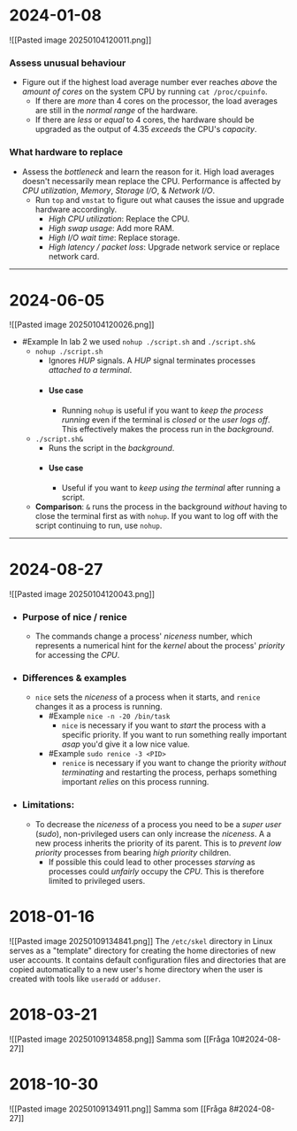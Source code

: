 # 2024-01-08
![[Pasted image 20250104120011.png]]
### Assess unusual behaviour
* Figure out if the highest load average number ever reaches *above* the *amount of cores* on the system CPU by running ``cat /proc/cpuinfo``. 
	* If there are *more* than 4 cores on the processor, the load averages are still in the *normal range* of the hardware.
	* If there are *less* or *equal* to 4 cores, the hardware should be upgraded as the output of 4.35 *exceeds* the CPU's *capacity*.
### What hardware to replace
* Assess the *bottleneck* and learn the reason for it. High load averages doesn't necessarily mean replace the CPU. Performance is affected by *CPU utilization*, *Memory*, *Storage I/O*, & *Network I/O*.
	* Run ``top`` and ``vmstat`` to figure out what causes the issue and upgrade hardware accordingly.
		* *High CPU utilization*: Replace the CPU.
		* *High swap usage*: Add more RAM. 
		* *High I/O wait time*: Replace storage.
		* *High latency / packet loss*: Upgrade network service or replace network card.

---
# 2024-06-05
![[Pasted image 20250104120026.png]]

* #Example In lab 2 we used ``nohup ./script.sh`` and ``./script.sh&`` 
	* ``nohup ./script.sh``
		* Ignores *HUP* signals. A *HUP* signal terminates processes *attached to a terminal*.
		* #### Use case
			* Running ``nohup`` is useful if you want to *keep the process running* even if the terminal is *closed* or the *user logs off*. This effectively makes the process run in the *background*.
	* ``./script.sh&``
		*  Runs the script in the *background*.
		* #### Use case
			* Useful if you want to *keep using the terminal* after running a script.
	* **Comparison**: ``&`` runs the process in the background *without* having to close the terminal first as with ``nohup``. If you want to log off with the script continuing to run, use ``nohup``. 

---
# 2024-08-27
![[Pasted image 20250104120043.png]]
* ### Purpose of nice / renice
	* The commands change a process' *niceness* number, which represents a numerical hint for the *kernel* about the process' *priority* for accessing the *CPU*.  
* ### Differences & examples
	* ``nice`` sets the *niceness* of a process when it starts, and ``renice`` changes it as a process is running.
		* #Example ``nice -n -20 /bin/task`` 
			* ``nice`` is necessary if you want to *start* the process with a specific priority. If you want to run something really important *asap* you'd give it a low nice value.
		* #Example ``sudo renice -3 <PID>``
			* ``renice`` is necessary if you want to change the priority *without* *terminating* and restarting the process, perhaps something important *relies* on this process running. 
* ### Limitations: 
	* To decrease the *niceness* of a process you need to be a *super user* (*sudo*), non-privileged users can only increase the *niceness*. A a new process inherits the priority of its parent. This is to *prevent* *low priority* processes from bearing *high priority* children. 
		* If possible this could lead to other processes *starving* as processes could *unfairly* occupy the *CPU*. This is therefore limited to privileged users.


# 2018-01-16
![[Pasted image 20250109134841.png]]
The `/etc/skel` directory in Linux serves as a "template" directory for creating the home directories of new user accounts. It contains default configuration files and directories that are copied automatically to a new user's home directory when the user is created with tools like `useradd` or `adduser`.
# 2018-03-21
![[Pasted image 20250109134858.png]]
Samma som [[Fråga 10#2024-08-27]]
# 2018-10-30
![[Pasted image 20250109134911.png]]
Samma som [[Fråga 8#2024-08-27]]